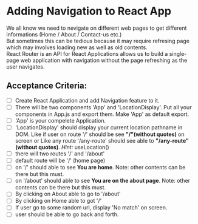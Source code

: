 # Adding Navigation to React App
We all know we need to nevigate on different web pages to get different informations (Home / About / Contact-us etc.) <br>
But sometimes this can be tedious because it may require refresing page which may involves loading new as well as old contents. <br>
React Router is an API for React Applications allows us to build a single-page web application with navigation without the page refreshing as the user navigates. <br>

## Acceptance Criteria:
- [ ] Create React Application and add Navigation feature to it.
- [ ] There will be two components 'App' and 'LocationDisplay'. Put all your components in App.js and export them. Make 'App' as default export.
- [ ] 'App' is your compelete Application.
- [ ] 'LocationDisplay' should display your current location pathname in DOM. Like if user on route '/' should be see **"/"(without quotes)** on screen or Like any route '/any-route' should see able to **"/any-route" (without quotes)**. *Hint:* useLocation()
- [ ] there will two routes '/' and '/about'
- [ ] default route will be '/' (home page)
- [ ] on '/' should able to see **You are home**. Note: other contents can be there but this must.
- [ ] on '/about' should able to see **You are on the about page**. Note: other contents can be there but this must.
- [ ] By clicking on About able to go to '/about'
- [ ] By clicking on Home able to got '/'
- [ ] If user go to some random url, display 'No match' on screen.
- [ ] user should be able to go back and forth.
